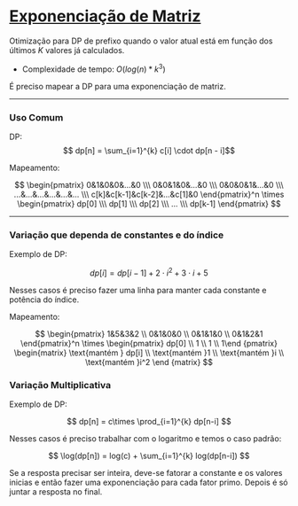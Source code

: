 # [Exponenciação de Matriz](matrix_exp.cpp)

<!-- DESCRIPTION -->
Otimização para DP de prefixo quando o valor atual está em função dos últimos $K$ valores já calculados.   
<!-- DESCRIPTION -->

* Complexidade de tempo: $O(log(n)*k^3)$

É preciso mapear a DP para uma exponenciação de matriz.

---


### Uso Comum

DP:   
$$ dp[n] = \sum_{i=1}^{k} c[i] \cdot dp[n - i]$$ 

Mapeamento:   

$$ \begin{pmatrix} 0&1&0&0&...&0 \\\ 0&0&1&0&...&0 \\\ 0&0&0&1&...&0 \\\ ...&...&...&...&...&... \\\ c[k]&c[k-1]&c[k-2]&...&c[1]&0 \end{pmatrix}^n \times \begin{pmatrix} dp[0] \\\ dp[1] \\\ dp[2] \\\ ... \\\ dp[k-1] \end{pmatrix} $$

---
### Variação que dependa de **constantes** e do **índice**

Exemplo de DP:   

$$ dp[i] = dp[i-1] + 2 \cdot i^2 + 3 \cdot i + 5 $$

Nesses casos é preciso fazer uma linha para manter cada constante e potência do índice.

Mapeamento:

$$ \begin{pmatrix} 1&5&3&2 \\ 0&1&0&0 \\ 0&1&1&0 \\ 0&1&2&1 \end{pmatrix}^n \times \begin{pmatrix} dp[0]   \\ 1       \\ 1       \\ 1\end {pmatrix} \begin{matrix} \text{mantém } dp[i]   \\ \text{mantém }1       \\ \text{mantém }i       \\ \text{mantém }i^2      \end {matrix} $$

### Variação Multiplicativa

Exemplo de DP:

$$ dp[n] =  c\times \prod_{i=1}^{k} dp[n-i] $$

Nesses casos é preciso trabalhar com o logaritmo e temos o caso padrão:


$$ \log(dp[n]) =  log(c) + \sum_{i=1}^{k} log(dp[n-i]) $$

Se a resposta precisar ser inteira, deve-se fatorar a constante e os valores inicias e então fazer uma exponenciação para cada fator primo. Depois é só juntar a resposta no final.

